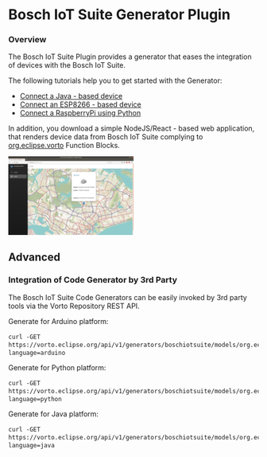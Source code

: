 # Bosch IoT Suite Generator Plugin

### Overview

The Bosch IoT Suite Plugin provides a generator that eases the integration of devices with the Bosch IoT Suite.

The following tutorials help you to get started with the Generator:

- [Connect a Java - based device](../../docs/tutorials/connect_javadevice.md)
- [Connect an ESP8266 - based device](../../docs/tutorials/connect_esp8266.md)
- [Connect a RaspberryPi using Python](../../docs/tutorials/mqtt-python.md)

In addition, you download a simple NodeJS/React - based web application, that renders device data from Bosch IoT Suite complying to [org.eclipse.vorto](https://vorto.eclipse.org/#/?s=org.eclipse.vorto) Function Blocks.

<img src="./images/bosch-iot-suite-webui.png" width="50%" />

## Advanced

### Integration of Code Generator by 3rd Party

The Bosch IoT Suite Code Generators can be easily invoked by 3rd party tools via the Vorto Repository REST API.

Generate for Arduino platform:

	curl -GET https://vorto.eclipse.org/api/v1/generators/boschiotsuite/models/org.eclipse.vorto:Temperature:1.0.0?language=arduino

Generate for Python platform:

	curl -GET https://vorto.eclipse.org/api/v1/generators/boschiotsuite/models/org.eclipse.vorto:Temperature:1.0.0?language=python

Generate for Java platform:

	curl -GET https://vorto.eclipse.org/api/v1/generators/boschiotsuite/models/org.eclipse.vorto:Temperature:1.0.0?language=java

	
